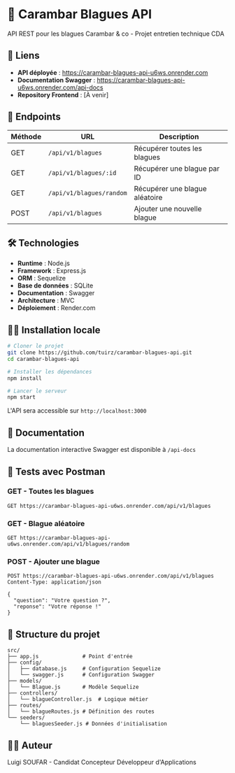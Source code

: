 # 🍬 Carambar Blagues API

API REST pour les blagues Carambar & co - Projet entretien technique CDA

## 🚀 Liens

- **API déployée** : https://carambar-blagues-api-u6ws.onrender.com
- **Documentation Swagger** : https://carambar-blagues-api-u6ws.onrender.com/api-docs
- **Repository Frontend** : [À venir]

## 📡 Endpoints

| Méthode | URL | Description |
|---------|-----|-------------|
| GET | `/api/v1/blagues` | Récupérer toutes les blagues |
| GET | `/api/v1/blagues/:id` | Récupérer une blague par ID |
| GET | `/api/v1/blagues/random` | Récupérer une blague aléatoire |
| POST | `/api/v1/blagues` | Ajouter une nouvelle blague |

## 🛠️ Technologies

- **Runtime** : Node.js
- **Framework** : Express.js
- **ORM** : Sequelize
- **Base de données** : SQLite
- **Documentation** : Swagger
- **Architecture** : MVC
- **Déploiement** : Render.com

## 🏃‍♂️ Installation locale

```bash
# Cloner le projet
git clone https://github.com/tuirz/carambar-blagues-api.git
cd carambar-blagues-api

# Installer les dépendances
npm install

# Lancer le serveur
npm start
```

L'API sera accessible sur `http://localhost:3000`

## 📖 Documentation

La documentation interactive Swagger est disponible à `/api-docs`

## 🧪 Tests avec Postman

### GET - Toutes les blagues
```
GET https://carambar-blagues-api-u6ws.onrender.com/api/v1/blagues
```

### GET - Blague aléatoire
```
GET https://carambar-blagues-api-u6ws.onrender.com/api/v1/blagues/random
```

### POST - Ajouter une blague
```
POST https://carambar-blagues-api-u6ws.onrender.com/api/v1/blagues
Content-Type: application/json

{
  "question": "Votre question ?",
  "reponse": "Votre réponse !"
}
```

## 📁 Structure du projet

```
src/
├── app.js              # Point d'entrée
├── config/
│   ├── database.js     # Configuration Sequelize
│   └── swagger.js      # Configuration Swagger
├── models/
│   └── Blague.js       # Modèle Sequelize
├── controllers/
│   └── blagueController.js  # Logique métier
├── routes/
│   └── blagueRoutes.js # Définition des routes
└── seeders/
    └── blaguesSeeder.js # Données d'initialisation
```

## 👨‍💻 Auteur

Luigi SOUFAR - Candidat Concepteur Développeur d'Applications
